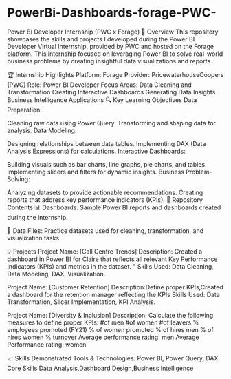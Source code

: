 # PowerBi-Dashboards-forage-PWC-

Power BI Developer Internship (PWC x Forage)
🌟 Overview
This repository showcases the skills and projects I developed during the Power BI Developer Virtual Internship,
provided by PWC and hosted on the Forage platform. This internship focused on leveraging Power BI
to solve real-world business problems by creating insightful data visualizations and reports.

🏆 Internship Highlights
Platform: Forage
Provider: PricewaterhouseCoopers (PWC)
Role: Power BI Developer
Focus Areas:
    Data Cleaning and Transformation
    Creating Interactive Dashboards
    Generating Data Insights
    Business Intelligence Applications
🔍 Key Learning Objectives
Data Preparation:

Cleaning raw data using Power Query.
Transforming and shaping data for analysis.
Data Modeling:

Designing relationships between data tables.
Implementing DAX (Data Analysis Expressions) for calculations.
Interactive Dashboards:

Building visuals such as bar charts, line graphs, pie charts, and tables.
Implementing slicers and filters for dynamic insights.
Business Problem-Solving:

Analyzing datasets to provide actionable recommendations.
Creating reports that address key performance indicators (KPIs).
📂 Repository Contents
📊 Dashboards:
Sample Power BI reports and dashboards created during the internship.

📂 Data Files:
Practice datasets used for cleaning, transformation, and visualization tasks.

💡 Projects
Project Name: [Call Centre Trends]
Description: Created a dashboard in Power BI for Claire that reflects all relevant Key Performance Indicators (KPIs) and metrics in the dataset. "
Skills Used: Data Cleaning, Data Modeling, DAX, Visualization.

Project Name: [Customer Retention]
Description:Define proper KPIs,Created a dashboard for the retention manager reflecting the KPIs
Skills Used: Data Transformation, Slicer Implementation, KPI Analysis.

Project Name: [Diversity & Inclusion]
Description: Calculate the following measures to define proper KPIs:
#of men
#of women
#of leavers
% employees promoted (FY21)
% of women promoted
% of hires men
% of hires women
% turnover 
Average performance rating: men
Average Performance rating: women

📈 Skills Demonstrated
Tools & Technologies: Power BI, Power Query, DAX
Core Skills:Data Analysis,Dashboard Design,Business Intelligence
